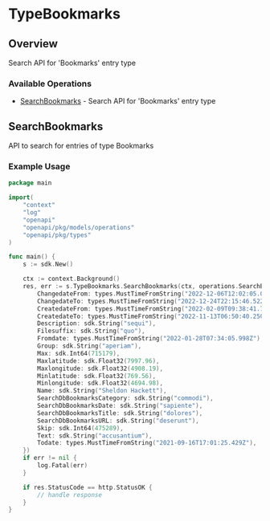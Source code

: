 # TypeBookmarks

## Overview

Search API for 'Bookmarks' entry type

### Available Operations

* [SearchBookmarks](#searchbookmarks) - Search API for 'Bookmarks' entry type

## SearchBookmarks

API to search for entries of type Bookmarks

### Example Usage

```go
package main

import(
	"context"
	"log"
	"openapi"
	"openapi/pkg/models/operations"
	"openapi/pkg/types"
)

func main() {
    s := sdk.New()

    ctx := context.Background()
    res, err := s.TypeBookmarks.SearchBookmarks(ctx, operations.SearchBookmarksRequest{
        ChangedateFrom: types.MustTimeFromString("2022-12-06T12:02:05.098Z"),
        ChangedateTo: types.MustTimeFromString("2022-12-24T22:15:46.522Z"),
        CreatedateFrom: types.MustTimeFromString("2022-02-09T09:38:41.756Z"),
        CreatedateTo: types.MustTimeFromString("2022-11-13T06:50:40.250Z"),
        Description: sdk.String("sequi"),
        Filesuffix: sdk.String("quo"),
        Fromdate: types.MustTimeFromString("2022-01-28T07:34:05.998Z"),
        Group: sdk.String("aperiam"),
        Max: sdk.Int64(715179),
        Maxlatitude: sdk.Float32(7997.96),
        Maxlongitude: sdk.Float32(4908.19),
        Minlatitude: sdk.Float32(769.56),
        Minlongitude: sdk.Float32(4694.98),
        Name: sdk.String("Sheldon Hackett"),
        SearchDbBookmarksCategory: sdk.String("commodi"),
        SearchDbBookmarksDate: sdk.String("sapiente"),
        SearchDbBookmarksTitle: sdk.String("dolores"),
        SearchDbBookmarksURL: sdk.String("deserunt"),
        Skip: sdk.Int64(475289),
        Text: sdk.String("accusantium"),
        Todate: types.MustTimeFromString("2021-09-16T17:01:25.429Z"),
    })
    if err != nil {
        log.Fatal(err)
    }

    if res.StatusCode == http.StatusOK {
        // handle response
    }
}
```
